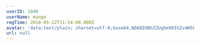 ```yaml
---
userID: 1048
userName: mango
regTime: 2018-05-22T11:54:00.000Z
avatar: 'data:text/plain; charset=utf-8;base64,NDA0IHBhZ2Ugbm90IGZvdW5kCg=='
url: null
---
```



